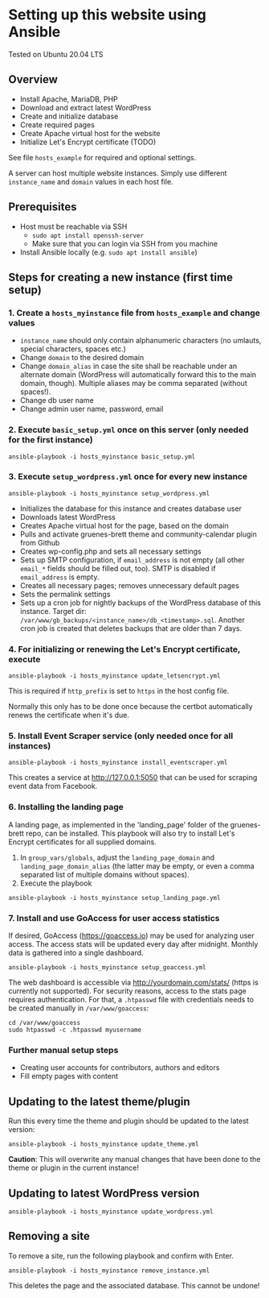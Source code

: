 # Setting up this website using Ansible

Tested on Ubuntu 20.04 LTS

## Overview

* Install Apache, MariaDB, PHP
* Download and extract latest WordPress
* Create and initialize database
* Create required pages
* Create Apache virtual host for the website
* Initialize Let's Encrypt certificate (TODO)

See file `hosts_example` for required and optional settings.

A server can host multiple website instances. Simply use different `instance_name` and `domain`
values in each host file.

## Prerequisites

* Host must be reachable via SSH
  * `sudo apt install openssh-server`
  * Make sure that you can login via SSH from you machine
* Install Ansible locally (e.g. `sudo apt install ansible`)

## Steps for creating a new instance (first time setup)

### 1. Create a `hosts_myinstance` file from `hosts_example` and change values
* `instance_name` should only contain alphanumeric characters (no umlauts, special characters, spaces etc.)
* Change `domain` to the desired domain
* Change `domain_alias` in case the site shall be reachable under an alternate domain (WordPress will
  automatically forward this to the main domain, though). Multiple aliases may be comma separated (without spaces!).
* Change db user name
* Change admin user name, password, email

### 2. Execute `basic_setup.yml` once on this server (only needed for the first instance)
```
ansible-playbook -i hosts_myinstance basic_setup.yml
```

### 3. Execute `setup_wordpress.yml` once for every new instance
```
ansible-playbook -i hosts_myinstance setup_wordpress.yml
```
* Initializes the database for this instance and creates database user
* Downloads latest WordPress
* Creates Apache virtual host for the page, based on the domain
* Pulls and activate gruenes-brett theme and community-calendar plugin from Github
* Creates wp-config.php and sets all necessary settings
* Sets up SMTP configuration, if `email_address` is not empty (all other `email_*`
  fields should be filled out, too). SMTP is disabled if `email_address` is empty.
* Creates all necessary pages; removes unnecessary default pages
* Sets the permalink settings
* Sets up a cron job for nightly backups of the WordPress database of this instance.
  Target dir: `/var/www/gb_backups/<instance_name>/db_<timestamp>.sql`.
  Another cron job is created that deletes backups that are older than 7 days.

### 4. For initializing or renewing the Let's Encrypt certificate, execute
```
ansible-playbook -i hosts_myinstance update_letsencrypt.yml
```

This is required if `http_prefix` is set to `https` in the host config file.

Normally this only has to be done once because the certbot automatically renews the certificate
when it's due.

### 5. Install Event Scraper service (only needed once for all instances)
```
ansible-playbook -i hosts_myinstance install_eventscraper.yml
```

This creates a service at http://127.0.0.1:5050 that can be used for
scraping event data from Facebook.

### 6. Installing the landing page
A landing page, as implemented in the 'landing_page' folder of the gruenes-brett repo,
can be installed. This playbook will also try to install Let's Encrypt certificates
for all supplied domains.

1. In `group_vars/globals`, adjust the `landing_page_domain` and `landing_page_domain_alias`
   (the latter may be empty, or even a comma separated list of multiple domains without spaces).
2. Execute the playbook
```
ansible-playbook -i hosts_myinstance setup_landing_page.yml
```

### 7. Install and use GoAccess for user access statistics
If desired, GoAccess (https://goaccess.io) may be used for analyzing user access. The access stats
will be updated every day after midnight. Monthly data is gathered into a single dashboard.
```
ansible-playbook -i hosts_myinstance setup_goaccess.yml
```

The web dashboard is accessible via http://yourdomain.com/stats/
(https is currently not supported). For security reasons, access to the stats page requires authentication.
For that, a `.htpasswd` file with credentials needs to be created manually in `/var/www/goaccess`:
```
cd /var/www/goaccess
sudo htpasswd -c .htpasswd myusername
```

### Further manual setup steps
* Creating user accounts for contributors, authors and editors
* Fill empty pages with content

## Updating to the latest theme/plugin

Run this every time the theme and plugin should be updated to the latest version:
```
ansible-playbook -i hosts_myinstance update_theme.yml
```
**Caution**: This will overwrite any manual changes that have been done to the theme or
plugin in the current instance!


## Updating to latest WordPress version
```
ansible-playbook -i hosts_myinstance update_wordpress.yml
```

## Removing a site

To remove a site, run the following playbook and confirm with Enter.

```
ansible-playbook -i hosts_myinstance remove_instance.yml
```

This deletes the page and the associated database. This cannot be undone!
